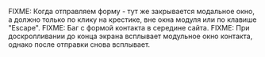 FIXME: Когда отправляем форму - тут же закрывается модальное окно, а должно только по клику на крестике, вне окна модуля или по клавише "Escape".
FIXME: Баг с формой контакта в середине сайта.
FIXME: При доскролливании до конца экрана всплывает модульное окно контакта, однако после отправки снова всплывает.